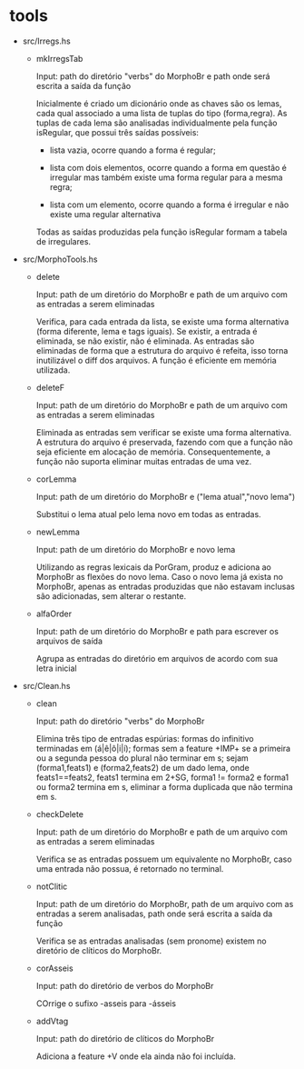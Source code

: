 # tools

* src/Irregs.hs

  * mkIrregsTab

      Input: path do diretório "verbs" do MorphoBr e path onde será escrita a saída da função

      Inicialmente é criado um dicionário onde as chaves são os lemas, cada qual associado a uma lista de tuplas do tipo (forma,regra). As tuplas de cada lema são analisadas individualmente pela função isRegular, que possui três saídas possíveis: 

      * lista vazia, ocorre quando a forma é regular;

      * lista com dois elementos, ocorre quando a forma em questão é irregular mas também existe uma forma regular para a mesma regra;

      * lista com um elemento, ocorre quando a forma é irregular e não existe uma regular alternativa

      Todas as saídas produzidas pela função isRegular formam a tabela de irregulares.



* src/MorphoTools.hs

  * delete

      Input: path de um diretório do MorphoBr e path de um arquivo com as entradas a serem eliminadas

      Verifica, para cada entrada da lista, se existe uma forma alternativa (forma diferente, lema e tags iguais). Se existir, a entrada é eliminada, se não existir, não é eliminada. As entradas são eliminadas de forma que a estrutura do arquivo é refeita, isso torna inutilizável o diff dos arquivos. A função é eficiente em memória utilizada.

  * deleteF

      Input: path de um diretório do MorphoBr e path de um arquivo com as entradas a serem eliminadas

      Eliminada as entradas sem verificar se existe uma forma alternativa. A estrutura do arquivo é preservada, fazendo com que a função não seja eficiente em alocação de memória. Consequentemente, a função não suporta eliminar muitas entradas de uma vez.

  * corLemma

      Input: path de um diretório do MorphoBr e ("lema atual","novo lema")

      Substitui o lema atual pelo lema novo em todas as entradas.

  * newLemma

      Input: path de um diretório do MorphoBr e novo lema

      Utilizando as regras lexicais da PorGram, produz e adiciona ao MorphoBr as flexões do novo lema. Caso o novo lema já exista no MorphoBr, apenas as entradas produzidas que não estavam inclusas são adicionadas, sem alterar o restante. 

  * alfaOrder

      Input: path de um diretório do MorphoBr e path para escrever os arquivos de saída

      Agrupa as entradas do diretório em arquivos de acordo com sua letra inicial



* src/Clean.hs

  * clean

      Input: path do diretório "verbs" do MorphoBr 

      Elimina três tipo de entradas espúrias: formas do infinitivo terminadas em (á|ê|ô|i|í); formas sem a feature +IMP+ se a primeira ou a segunda pessoa do plural não terminar em s; sejam (forma1,feats1) e (forma2,feats2) de um dado lema, onde feats1==feats2, feats1 termina em 2+SG, forma1 != forma2 e forma1 ou forma2 termina em s, eliminar a forma duplicada que não termina em s.

  * checkDelete

      Input: path de um diretório do MorphoBr e path de um arquivo com as entradas a serem eliminadas

      Verifica se as entradas possuem um equivalente no MorphoBr, caso uma entrada não possua, é retornado no terminal. 

  * notClitic

      Input: path de um diretório do MorphoBr, path de um arquivo com as entradas a serem analisadas, path onde será escrita a saída da função

      Verifica se as entradas analisadas (sem pronome) existem no diretório de clíticos do MorphoBr.

  * corAsseis

      Input: path do diretório de verbos do MorphoBr

      COrrige o sufixo -asseis para -ásseis

  * addVtag

      Input: path do diretório de clíticos do MorphoBr

      Adiciona a feature +V onde ela ainda não foi incluída.
